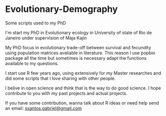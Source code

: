 # Evolutionary-Demography
Some scripts used to my PhD

I'm start my PhD in Evolutionary ecology in University of state of Rio de Janeiro under supervision of Maja Kajin

My PhD focus in evolutionary trade-off between survival and fecundity using population matrices avaliable in literature.
This reason I use popbio package all the time but sometimes is necessary adapt the functions available to my questions.

I start use R few years ago, using extensively for my Master researches and did some scripts that I love sharing with other people.

I belive in open science and think that is the way to do good science. I hope contribute to you with my past projects and actual projects.

If you have some contribution, wanna talk about R ideas or need help send an email: ssantos.gabriel@gmail.com
